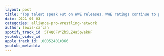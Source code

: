 ```yaml
---
layout: post
title: "Top talent speak out on WWE releases, WWE ratings continue to plummet and Buddy Murphy update"
date: 2021-06-03
categories: alliance-pro-wrestling-network
author: lewis-carlan
spotify_track_id: 5T4Q0FVYZb5LZ4a5pVekHF
youtube_video_id: 
apple_track_id: 1000524010366
youtube_metadata: 
---
```

